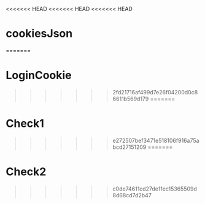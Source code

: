 <<<<<<< HEAD
<<<<<<< HEAD
<<<<<<< HEAD
# cookiesJson
=======
# LoginCookie
>>>>>>> 2fd21716af499d7e26f04200d0c86611b569d179
=======
# Check1
>>>>>>> e272507bef3471e518106f916a75abcd27151209
=======
# Check2
>>>>>>> c0de74611cd27de11ec15365509d8d68cd7d2b47
